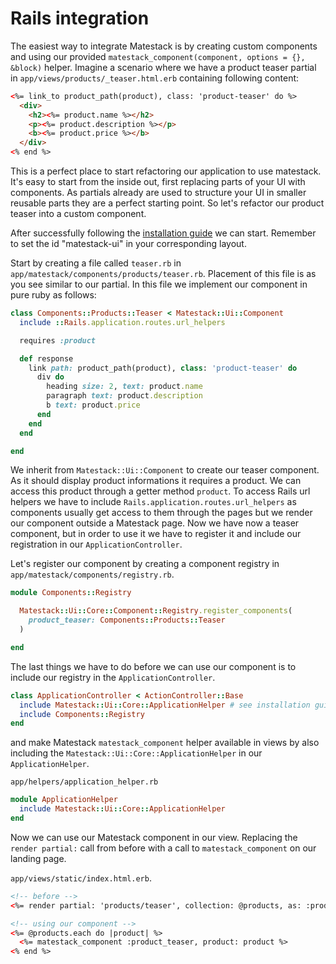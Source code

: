 # Rails integration

The easiest way to integrate Matestack is by creating custom components and using our provided `matestack_component(component, options = {}, &block)` helper. Imagine a scenario where we have a product teaser partial in `app/views/products/_teaser.html.erb` containing following content:

```html
<%= link_to product_path(product), class: 'product-teaser' do %>
  <div>
    <h2><%= product.name %></h2>
    <p><%= product.description %></p>
    <b><%= product.price %></b>
  </div>
<% end %>
```

This is a perfect place to start refactoring our application to use matestack. It's easy to start from the inside out, first replacing parts of your UI with components. As partials already are used to structure your UI in smaller reusable parts they are a perfect starting point. So let's refactor our product teaser into a custom component.

After successfully following the [installation guide](/docs/start/000-installation/README.md) we can start. Remember to set the id "matestack-ui" in your corresponding layout.

Start by creating a file called `teaser.rb` in `app/matestack/components/products/teaser.rb`. Placement of this file is as you see similar to our partial. In this file we implement our component in pure ruby as follows:

```ruby
class Components::Products::Teaser < Matestack::Ui::Component
  include ::Rails.application.routes.url_helpers

  requires :product

  def response
    link path: product_path(product), class: 'product-teaser' do
      div do
        heading size: 2, text: product.name
        paragraph text: product.description
        b text: product.price
      end
    end
  end

end
```

We inherit from `Matestack::Ui::Component` to create our teaser component. As it should display product informations it requires a product. We can access this product through a getter method `product`. To access Rails url helpers we have to include `Rails.application.routes.url_helpers` as components usually get access to them through the pages but we render our component outside a Matestack page. Now we have now a teaser component, but in order to use it we have to register it and include our registration in our `ApplicationController`.

Let's register our component by creating a component registry in `app/matestack/components/registry.rb`.

```ruby
module Components::Registry

  Matestack::Ui::Core::Component::Registry.register_components(
    product_teaser: Components::Products::Teaser
  )

end
```

The last things we have to do before we can use our component is to include our registry in the `ApplicationController`.

```ruby
class ApplicationController < ActionController::Base
  include Matestack::Ui::Core::ApplicationHelper # see installation guide for details
  include Components::Registry
end
```

and make Matestack `matestack_component` helper available in views by also including the `Matestack::Ui::Core::ApplicationHelper` in our `ApplicationHelper`.

`app/helpers/application_helper.rb`

```ruby
module ApplicationHelper
  include Matestack::Ui::Core::ApplicationHelper
end
```

Now we can use our Matestack component in our view. Replacing the `render partial:` call from before with a call to `matestack_component` on our landing page.

`app/views/static/index.html.erb`.

```html
<!-- before -->
<%= render partial: 'products/teaser', collection: @products, as: :product %>

<!-- using our component -->
<%= @products.each do |product| %>
  <%= matestack_component :product_teaser, product: product %>
<% end %>
```
